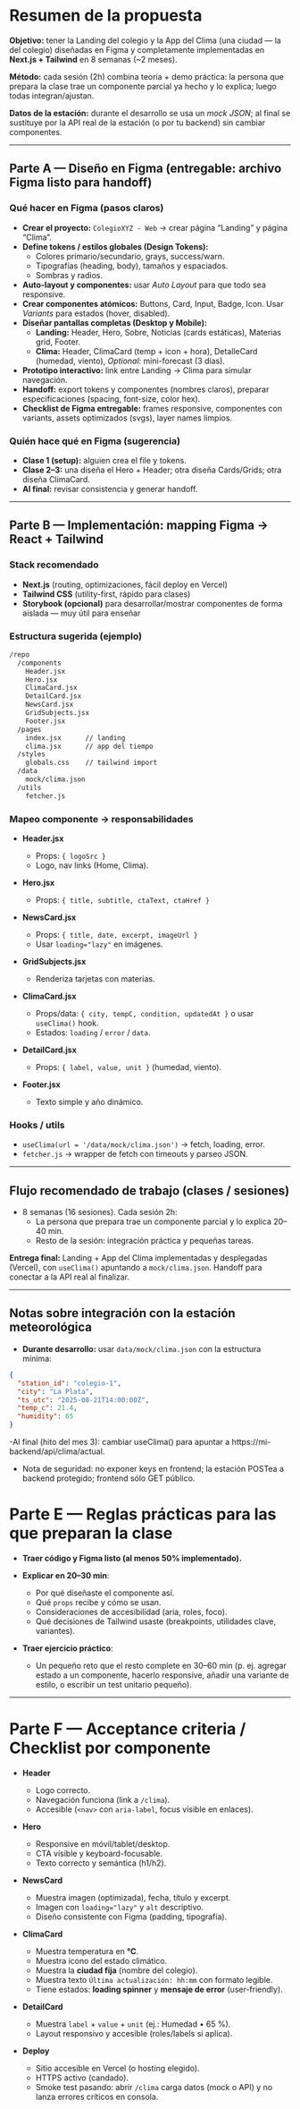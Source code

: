 # Resumen de la propuesta

**Objetivo:** tener la Landing del colegio y la App del Clima (una ciudad — la del colegio) diseñadas en Figma y completamente implementadas en **Next.js + Tailwind** en 8 semanas (~2 meses).

**Método:** cada sesión (2h) combina teoría + demo práctica: la persona que prepara la clase trae un componente parcial ya hecho y lo explica; luego todas integran/ajustan.

**Datos de la estación:** durante el desarrollo se usa un _mock JSON_; al final se sustituye por la API real de la estación (o por tu backend) sin cambiar componentes.

---

## Parte A — Diseño en Figma (entregable: archivo Figma listo para handoff)

### Qué hacer en Figma (pasos claros)

- **Crear el proyecto:** `ColegioXYZ - Web` → crear página “Landing” y página “Clima”.
- **Define tokens / estilos globales (Design Tokens):**
  - Colores primario/secundario, grays, success/warn.
  - Tipografías (heading, body), tamaños y espaciados.
  - Sombras y radios.
- **Auto-layout y componentes:** usar _Auto Layout_ para que todo sea responsive.
- **Crear componentes atómicos:** Buttons, Card, Input, Badge, Icon. Usar _Variants_ para estados (hover, disabled).
- **Diseñar pantallas completas (Desktop y Mobile):**
  - **Landing:** Header, Hero, Sobre, Noticias (cards estáticas), Materias grid, Footer.
  - **Clima:** Header, ClimaCard (temp + icon + hora), DetalleCard (humedad, viento), _Optional:_ mini-forecast (3 días).
- **Prototipo interactivo:** link entre Landing → Clima para simular navegación.
- **Handoff:** export tokens y componentes (nombres claros), preparar especificaciones (spacing, font-size, color hex).
- **Checklist de Figma entregable:** frames responsive, componentes con variants, assets optimizados (svgs), layer names limpios.

### Quién hace qué en Figma (sugerencia)

- **Clase 1 (setup):** alguien crea el file y tokens.
- **Clase 2–3:** una diseña el Hero + Header; otra diseña Cards/Grids; otra diseña ClimaCard.
- **Al final:** revisar consistencia y generar handoff.

---

## Parte B — Implementación: mapping Figma → React + Tailwind

### Stack recomendado

- **Next.js** (routing, optimizaciones, fácil deploy en Vercel)
- **Tailwind CSS** (utility-first, rápido para clases)
- **Storybook (opcional)** para desarrollar/mostrar componentes de forma aislada — muy útil para enseñar

### Estructura sugerida (ejemplo)

```bash
/repo
  /components
    Header.jsx
    Hero.jsx
    ClimaCard.jsx
    DetailCard.jsx
    NewsCard.jsx
    GridSubjects.jsx
    Footer.jsx
  /pages
    index.jsx      // landing
    clima.jsx      // app del tiempo
  /styles
    globals.css    // tailwind import
  /data
    mock/clima.json
  /utils
    fetcher.js
```

### Mapeo componente → responsabilidades

- **Header.jsx**

  - Props: `{ logoSrc }`
  - Logo, nav links (Home, Clima).

- **Hero.jsx**

  - Props: `{ title, subtitle, ctaText, ctaHref }`

- **NewsCard.jsx**

  - Props: `{ title, date, excerpt, imageUrl }`
  - Usar `loading="lazy"` en imágenes.

- **GridSubjects.jsx**

  - Renderiza tarjetas con materias.

- **ClimaCard.jsx**

  - Props/data: `{ city, tempC, condition, updatedAt }` o usar `useClima()` hook.
  - Estados: `loading` / `error` / `data`.

- **DetailCard.jsx**

  - Props: `{ label, value, unit }` (humedad, viento).

- **Footer.jsx**
  - Texto simple y año dinámico.

### Hooks / utils

- `useClima(url = '/data/mock/clima.json')` → fetch, loading, error.
- `fetcher.js` → wrapper de fetch con timeouts y parseo JSON.

---

## Flujo recomendado de trabajo (clases / sesiones)

- 8 semanas (16 sesiones). Cada sesión 2h:
  - La persona que prepara trae un componente parcial y lo explica 20–40 min.
  - Resto de la sesión: integración práctica y pequeñas tareas.

**Entrega final:** Landing + App del Clima implementadas y desplegadas (Vercel), con `useClima()` apuntando a `mock/clima.json`. Handoff para conectar a la API real al finalizar.

---

## Notas sobre integración con la estación meteorológica

- **Durante desarrollo:** usar `data/mock/clima.json` con la estructura mínima:

```json
{
  "station_id": "colegio-1",
  "city": "La Plata",
  "ts_utc": "2025-08-21T14:00:00Z",
  "temp_c": 21.4,
  "humidity": 65
}
```

-Al final (hito del mes 3): cambiar useClima() para apuntar a https://mi-backend/api/clima/actual.

- Nota de seguridad: no exponer keys en frontend; la estación POSTea a backend protegido; frontend sólo GET público.

# Parte E — Reglas prácticas para las que preparan la clase

- **Traer código y Figma listo (al menos 50% implementado).**

- **Explicar en 20–30 min**:

  - Por qué diseñaste el componente así.
  - Qué `props` recibe y cómo se usan.
  - Consideraciones de accesibilidad (aria, roles, foco).
  - Qué decisiones de Tailwind usaste (breakpoints, utilidades clave, variantes).

- **Traer ejercicio práctico**:
  - Un pequeño reto que el resto complete en 30–60 min (p. ej. agregar estado a un componente, hacerlo responsive, añadir una variante de estilo, o escribir un test unitario pequeño).

---

# Parte F — Acceptance criteria / Checklist por componente

- **Header**

  - Logo correcto.
  - Navegación funciona (link a `/clima`).
  - Accesible (`<nav>` con `aria-label`, focus visible en enlaces).

- **Hero**

  - Responsive en móvil/tablet/desktop.
  - CTA visible y keyboard-focusable.
  - Texto correcto y semántica (h1/h2).

- **NewsCard**

  - Muestra imagen (optimizada), fecha, título y excerpt.
  - Imagen con `loading="lazy"` y `alt` descriptivo.
  - Diseño consistente con Figma (padding, tipografía).

- **ClimaCard**

  - Muestra temperatura en **°C**.
  - Muestra icono del estado climático.
  - Muestra la **ciudad fija** (nombre del colegio).
  - Muestra texto `Última actualización: hh:mm` con formato legible.
  - Tiene estados: **loading spinner** y **mensaje de error** (user-friendly).

- **DetailCard**

  - Muestra `label` + `value` + `unit` (ej.: Humedad • 65 %).
  - Layout responsivo y accesible (roles/labels si aplica).

- **Deploy**
  - Sitio accesible en Vercel (o hosting elegido).
  - HTTPS activo (candado).
  - Smoke test pasando: abrir `/clima` carga datos (mock o API) y no lanza errores críticos en consola.

